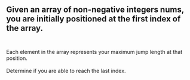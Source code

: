## Given an array of non-negative integers nums, you are initially positioned at the first index of the array. <br> <br> 
Each element in the array represents your maximum jump length at that position. <br> <br> 
Determine if you are able to reach the last index. <br> 
